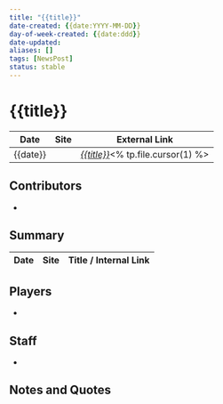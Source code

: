 ```yaml
---
title: "{{title}}"
date-created: {{date:YYYY-MM-DD}}
day-of-week-created: {{date:ddd}}
date-updated: 
aliases: []
tags: [NewsPost]
status: stable
---
```


# {{title}}

| Date     | Site | External Link                          | 
| -------- | ---- | -------------------------------------- |
| {{date}} |      | [*{{title}}*]()<% tp.file.cursor(1) %> |

## Contributors
- 

## Summary
> 

| Date | Site | Title / Internal Link | 
| ---- | ---- | --------------------- |

## Players
- 

## Staff
- 

## Notes and Quotes
> 

